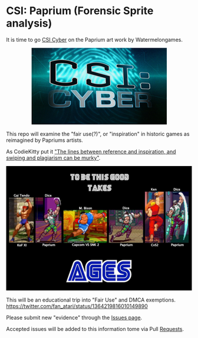 # CSI: Paprium (Forensic Sprite analysis) 

It is time to go [CSI Cyber](https://twitter.com/csicyber) on the Paprium art work by Watermelongames. 
<p align="center">
<img src="https://github.com/ArcadeHustle/CSI-Paprium/blob/main/img/CSI-Cyber-Logo.jpg">
</p>

This repo will examine the "fair use(?)", or "inspiration" in historic games as reimagined by Papriums artists. 

As CodieKitty put it ["The lines between reference and inspiration, and swiping and plagiarism can be murky"](https://codiekitty.com/MOREC/wmswiping.htm).
<p align="center">
<img src="https://github.com/ArcadeHustle/CSI-Paprium/blob/main/img/TakesAGES.jpg">
</p>

This will be an educational trip into "Fair Use" and DMCA exemptions. 
https://twitter.com/fan_atari/status/1364219816010149890

Please submit new "evidence" through the [Issues page](https://github.com/ArcadeHustle/CSI-Paprium/issues).

Accepted issues will be added to this information tome via Pull [Requests](https://github.com/ArcadeHustle/CSI-Paprium/pulls).

